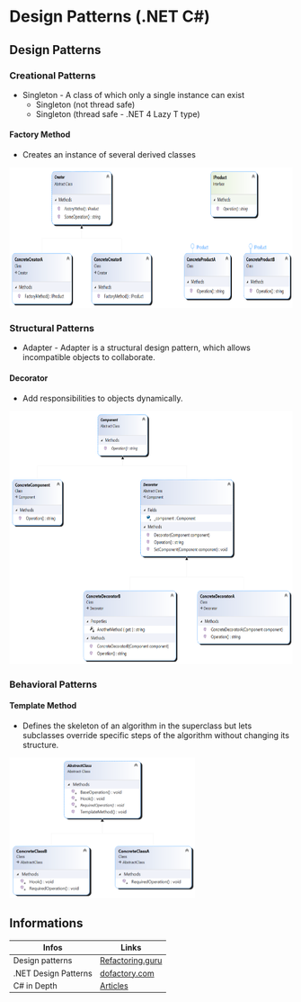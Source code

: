 # Design Patterns (.NET C#)

## Design Patterns

### Creational Patterns
* Singleton - A class of which only a single instance can exist
  * Singleton (not thread safe)
  * Singleton (thread safe - .NET 4 Lazy T type)
#### Factory Method
* Creates an instance of several derived classes
<img src="/FactoryMethod/Design/Diagram.png" height="250" />

### Structural Patterns
* Adapter - Adapter is a structural design pattern, which allows incompatible objects to collaborate.
#### Decorator
* Add responsibilities to objects dynamically.
<img src="/Decorator/Design/Diagram.png" height="450" />

### Behavioral Patterns

#### Template Method 
* Defines the skeleton of an algorithm in the superclass but lets subclasses override specific steps of the algorithm without changing its structure.
<img src="/TemplateMethod/Design/Diagram.png" height="250" />

## Informations
Infos | Links
--- | --- 
Design patterns | [Refactoring.guru](https://refactoring.guru/design-patterns/csharp)
.NET Design Patterns | [dofactory.com](https://www.dofactory.com/net/design-patterns)
C# in Depth | [Articles](https://csharpindepth.com/Articles) 
